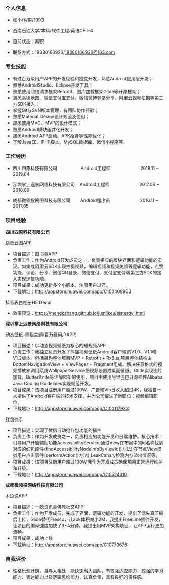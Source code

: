### 个人信息
- 张小林/男/1993
- 西南石油大学/本科/软件工程/英语CET-4

- 目前状态：离职
- 联系方式：18380166926/18380166926@163.com

### 专业技能
- 有过百万级用户APP的开发经验和独立开发，熟悉Android应用层开发；
- 熟悉AndroidStudio、Eclipse开发工具；
- 熟悉使用网络请求框架Retrofit、图片加载框架Glide等开源框架；
- 熟悉高德地图、微信支付宝支付、微信微博登录分享、阿里云视频拍摄等第三方SDK接入；
- 掌握Git与SVN版本管理，有团队协作经验；
- 熟悉Material Design设计规范及使用；
- 熟悉使用MVC、MVP的设计模式；
- 熟悉Android模块组件化开发；
- 熟悉Android APP启动、APK瘦身等性能优化；
- 了解JavaEE、PHP脚本、MySQL数据库、微信小程序等。

### 工作经历
- 四川四原科技有限公司&nbsp;&nbsp;&nbsp;&nbsp;&nbsp;&nbsp;&nbsp;&nbsp;&nbsp;&nbsp;&nbsp;&nbsp;&nbsp;&nbsp;&nbsp;&nbsp;&nbsp;&nbsp; Android工程师&nbsp;&nbsp;&nbsp;&nbsp;&nbsp;&nbsp;&nbsp;&nbsp;&nbsp;&nbsp;&nbsp;&nbsp;&nbsp;&nbsp;&nbsp;&nbsp;&nbsp;&nbsp;&nbsp;&nbsp;&nbsp;&nbsp;&nbsp;&nbsp;2018.11 ~ 2019.04

- 深圳掌上远景网络科技有限公司&nbsp;&nbsp;&nbsp;&nbsp;Android工程师&nbsp;&nbsp;&nbsp;&nbsp;&nbsp;&nbsp;&nbsp;&nbsp;&nbsp;&nbsp;&nbsp;&nbsp;&nbsp;&nbsp;&nbsp;&nbsp;&nbsp;&nbsp;&nbsp;&nbsp;&nbsp;&nbsp;&nbsp;&nbsp;2017.06 ~ 2018.09

- 成都微领投网络科技有限公司&nbsp;&nbsp;&nbsp;&nbsp;&nbsp;&nbsp;&nbsp;&nbsp;Android程序员&nbsp;&nbsp;&nbsp;&nbsp;&nbsp;&nbsp;&nbsp;&nbsp;&nbsp;&nbsp;&nbsp;&nbsp;&nbsp;&nbsp;&nbsp;&nbsp;&nbsp;&nbsp;&nbsp;&nbsp;&nbsp;&nbsp;&nbsp;&nbsp;2016.11 ~ 2017.05


### 项目经验
**四川四原科技有限公司**

跳蚤云图APP
- 项目描述：图书类APP
- 负责工作：作为Android开发成员之一，负责相应的版块界面和逻辑功能的实现。如集成阿里云SDK实现拍摄视频，编辑视频和视频美颜等逻辑功能，点赞功能、评论、分享、微信QQ登录、微信支付、支付宝支付等第三方SDK的接入实现逻辑功能。
- 项目成果：成功更新多个小版本，注册用户过万。
- 下载地址：http://appstore.huawei.com/app/C100409963
 
抖音表白相册H5 Demo
- 效果预览：https://mengkzhang.github.io/justlikeu/sisterdyj.html

**深圳掌上远景网络科技有限公司**

动态壁纸-熊猫主题(百万级用户APP)
- 项目描述：以动态视频壁纸为核心的短视频APP
- 负责工作：我独立负责开发了熊猫视频壁纸Android客户端的V1.0、V1.1和V1.2版本。包括架构整体项目MVP + Retrofit + RxBus,项目整体结构由BottomNavigationView + ViewPager + Fragment组成。解决任意格式的视频播放和调用系统WallpaperService把视频设置成桌面壁纸。Glide实现图片加载，ButterKnife等注解框架的使用，项目中使用阿里巴巴开源插件Alibaba Java Coding Guidelines实现规范开发。
- 项目成果：该项目注册用户超过100W，广告和Vip日收入超过4K，我独自一人提供了Android客户端的技术支撑，并为公司催生了新职位：视频编辑职位。
- 下载地址：http://appstore.huawei.com/app/C100117933

红包快手
- 项目描述：实现了微信自动抢红包功能的插件
- 负责工作：作为开发成员之一，负责相应的功能开发和日常维护。核心技术：引导用户开启辅助功能AccessibilityService;通过View在布局中的id名称找到对应的红包控件(findAccessibilityNodeInfoByViewId()方法);在节点View模拟用户点击事件(performAction()方法),LeakCanary检测内存溢出情况等。
- 项目成果：该项目注册用户超过100W,我作为开发成员确保项目正常运行维护和升级。
- 下载地址：http://appstore.huawei.com/app/C10524310


**成都微领投网络科技有限公司**

木鱼说APP
- 项目描述：一款资讯类佛教社交APP
- 负责工作：作为开发成员，完成了界面、逻辑功能的开发，提出了低失真压缩后上传，Glide替代Fresco，让apk体积减小2M，我提出FreeLine插件开发，让项目的编译速度加快了3~4分钟，我提出用MVP架构项目，让APP运行更加流畅。
- 项目成果：成功上线
- 下载地址：http://appstore.huawei.com/app/C10770676

### 自我评价
- 性格乐观开朗，易与人相处，能快速融入团队，有较强适应能力，较强的学习能力、表达能力以及逻辑思维能力，认真负责，具有良好的责任感。
